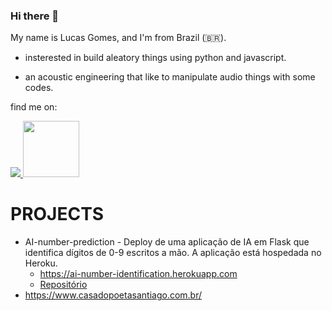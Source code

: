 
### Hi there 👋


My name is Lucas Gomes, and I'm from Brazil (🇧🇷). 

- insterested in build aleatory things using python and javascript. 

- an acoustic engineering that like to manipulate audio things with some codes.

find me on:

<div>
  <a href ='https://www.linkedin.com/in/lucas-gomes-43ba57170/'>
    <img src="https://img.shields.io/badge/linkedin-%230077B5.svg?&style=for-the-badge&logo=linkedin&logoColor=white" />
  </a>
  <a href = 'https://www.researchgate.net/profile/Lucas_Gomes19'>
    <img width = 90 max-length = '100%' src = 'https://encrypted-tbn0.gstatic.com/images?q=tbn%3AANd9GcROf7-qchwBkDqLkqOkfvGtetebQsda8FnS7A&usqp=CAU'/>
  </a>
</div>

# PROJECTS

 - AI-number-prediction - Deploy de uma aplicação de IA em Flask que identifica dígitos de 0-9 escritos a mão. A aplicação está hospedada no Heroku.
    - https://ai-number-identification.herokuapp.com
    - [Repositório](https://github.com/gomeslucasm/AI-number-prediction)
 - https://www.casadopoetasantiago.com.br/
 
